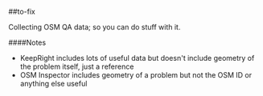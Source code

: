 ##to-fix

Collecting OSM QA data; so you can do stuff with it.


####Notes
- KeepRight includes lots of useful data but doesn't include geometry of the 
problem itself, just a reference
- OSM Inspector includes geometry of a problem but not the OSM ID or anything else
useful